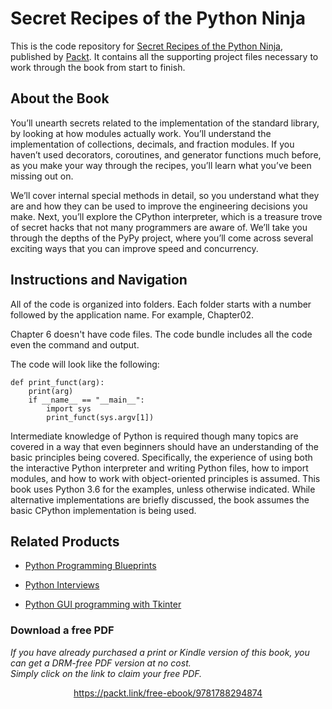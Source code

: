 # Secret Recipes of the Python Ninja
This is the code repository for [Secret Recipes of the Python Ninja](https://www.packtpub.com/application-development/secret-recipes-python-ninja?utm_source=github&utm_medium=repository&utm_campaign=9781788294874), published by [Packt](https://www.packtpub.com/?utm_source=github). It contains all the supporting project files necessary to work through the book from start to finish.
## About the Book
You’ll unearth secrets related to the implementation of the standard library, by looking at how modules actually work. You’ll understand the implementation of collections, decimals, and fraction modules. If you haven’t used decorators, coroutines, and generator functions much before, as you make your way through the recipes, you’ll learn what you’ve been missing out on.

We’ll cover internal special methods in detail, so you understand what they are and how they can be used to improve the engineering decisions you make. Next, you’ll explore the CPython interpreter, which is a treasure trove of secret hacks that not many programmers are aware of. We’ll take you through the depths of the PyPy project, where you’ll come across several exciting ways that you can improve speed and concurrency.
## Instructions and Navigation
All of the code is organized into folders. Each folder starts with a number followed by the application name. For example, Chapter02.

Chapter 6 doesn't have code files. The code bundle includes all the code even the command and output.

The code will look like the following:
```
def print_funct(arg):
    print(arg)
    if __name__ == "__main__":
        import sys
        print_funct(sys.argv[1])
```

Intermediate knowledge of Python is required though many topics are covered in a way that even beginners should have an understanding of the basic principles being covered. Specifically, the experience of using both the interactive Python interpreter and writing Python files, how to import modules, and how to work with object-oriented principles is assumed.
This book uses Python 3.6 for the examples, unless otherwise indicated. While alternative implementations are briefly discussed, the book assumes the basic CPython implementation is being used.

## Related Products
* [Python Programming Blueprints](https://www.packtpub.com/application-development/python-programming-blueprints?utm_source=github&utm_medium=repository&utm_campaign=9781786468161)

* [Python Interviews](https://www.packtpub.com/web-development/python-interviews?utm_source=github&utm_medium=repository&utm_campaign=9781788399081)

* [Python GUI programming with Tkinter](https://www.packtpub.com/application-development/python-gui-programming-tkinter?utm_source=github&utm_medium=repository&utm_campaign=9781788835886)

### Download a free PDF

 <i>If you have already purchased a print or Kindle version of this book, you can get a DRM-free PDF version at no cost.<br>Simply click on the link to claim your free PDF.</i>
<p align="center"> <a href="https://packt.link/free-ebook/9781788294874">https://packt.link/free-ebook/9781788294874 </a> </p>